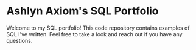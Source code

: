 # Ashlyn Axiom's SQL Portfolio

Welcome to my SQL portfolio! This code repository contains examples of SQL I've written. Feel free to take a look and reach out if you have any questions.

